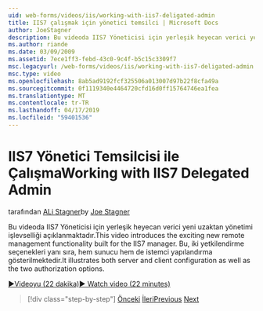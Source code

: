 ```yaml
---
uid: web-forms/videos/iis/working-with-iis7-deligated-admin
title: IIS7 çalışmak için yönetici temsilci | Microsoft Docs
author: JoeStagner
description: Bu videoda IIS7 Yöneticisi için yerleşik heyecan verici yeni uzaktan yönetimi işlevselliği açıklanmaktadır. Hem sunucu hem de istemci yapılandırması Hoş Geldiniz gösterir...
ms.author: riande
ms.date: 03/09/2009
ms.assetid: 7ece1ff3-febd-43c0-9c4f-b5c15c3309f7
msc.legacyurl: /web-forms/videos/iis/working-with-iis7-deligated-admin
msc.type: video
ms.openlocfilehash: 8ab5ad9192fcf325506a013007d97b22f8cfa49a
ms.sourcegitcommit: 0f1119340e4464720cfd16d0ff15764746ea1fea
ms.translationtype: MT
ms.contentlocale: tr-TR
ms.lasthandoff: 04/17/2019
ms.locfileid: "59401536"
---
```

# <a name="working-with-iis7-delegated-admin"></a><span data-ttu-id="8a498-104">IIS7 Yönetici Temsilcisi ile Çalışma</span><span class="sxs-lookup"><span data-stu-id="8a498-104">Working with IIS7 Delegated Admin</span></span>

<span data-ttu-id="8a498-105">tarafından [ALi Stagner](https://github.com/JoeStagner)</span><span class="sxs-lookup"><span data-stu-id="8a498-105">by [Joe Stagner](https://github.com/JoeStagner)</span></span>

<span data-ttu-id="8a498-106">Bu videoda IIS7 Yöneticisi için yerleşik heyecan verici yeni uzaktan yönetimi işlevselliği açıklanmaktadır.</span><span class="sxs-lookup"><span data-stu-id="8a498-106">This video introduces the exciting new remote management functionality built for the IIS7 manager.</span></span> <span data-ttu-id="8a498-107">Bu, iki yetkilendirme seçenekleri yanı sıra, hem sunucu hem de istemci yapılandırma gösterilmektedir.</span><span class="sxs-lookup"><span data-stu-id="8a498-107">It illustrates both server and client configuration as well as the two authorization options.</span></span>

[<span data-ttu-id="8a498-108">&#9654;Videoyu (22 dakika)</span><span class="sxs-lookup"><span data-stu-id="8a498-108">&#9654; Watch video (22 minutes)</span></span>](https://channel9.msdn.com/Blogs/ASP-NET-Site-Videos/working-with-iis7-deligated-admin)

> [!div class="step-by-step"]
> <span data-ttu-id="8a498-109">[Önceki](developing-and-deploying-in-a-shared-hosting.md)
> [İleri](feature-specific-delegated-management.md)</span><span class="sxs-lookup"><span data-stu-id="8a498-109">[Previous](developing-and-deploying-in-a-shared-hosting.md)
[Next](feature-specific-delegated-management.md)</span></span>
